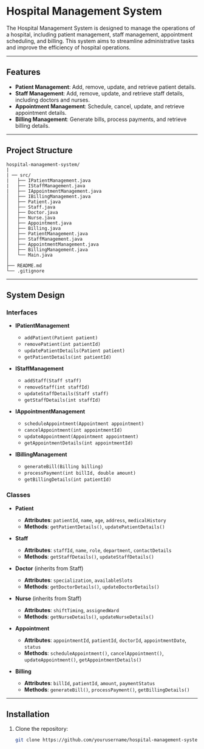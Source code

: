 # Hospital Management System

The Hospital Management System is designed to manage the operations of a hospital, including patient management, staff management, appointment scheduling, and billing. This system aims to streamline administrative tasks and improve the efficiency of hospital operations.

---

## Features

- **Patient Management**: Add, remove, update, and retrieve patient details.
- **Staff Management**: Add, remove, update, and retrieve staff details, including doctors and nurses.
- **Appointment Management**: Schedule, cancel, update, and retrieve appointment details.
- **Billing Management**: Generate bills, process payments, and retrieve billing details.

---

## Project Structure
```
hospital-management-system/
|
| ── src/
|   ├── IPatientManagement.java
|   ├── IStaffManagement.java
|   ├── IAppointmentManagement.java
│   ├── IBillingManagement.java
│   ├── Patient.java
│   ├── Staff.java
│   ├── Doctor.java
│   ├── Nurse.java
│   ├── Appointment.java
│   ├── Billing.java
│   ├── PatientManagement.java
│   ├── StaffManagement.java
│   ├── AppointmentManagement.java
│   ├── BillingManagement.java
│   └── Main.java
│
├── README.md
└── .gitignore

```
---

## System Design

### Interfaces

- **IPatientManagement**
  - `addPatient(Patient patient)`
  - `removePatient(int patientId)`
  - `updatePatientDetails(Patient patient)`
  - `getPatientDetails(int patientId)`

- **IStaffManagement**
  - `addStaff(Staff staff)`
  - `removeStaff(int staffId)`
  - `updateStaffDetails(Staff staff)`
  - `getStaffDetails(int staffId)`

- **IAppointmentManagement**
  - `scheduleAppointment(Appointment appointment)`
  - `cancelAppointment(int appointmentId)`
  - `updateAppointment(Appointment appointment)`
  - `getAppointmentDetails(int appointmentId)`

- **IBillingManagement**
  - `generateBill(Billing billing)`
  - `processPayment(int billId, double amount)`
  - `getBillingDetails(int patientId)`

### Classes

- **Patient**
  - **Attributes**: `patientId`, `name`, `age`, `address`, `medicalHistory`
  - **Methods**: `getPatientDetails()`, `updatePatientDetails()`

- **Staff**
  - **Attributes**: `staffId`, `name`, `role`, `department`, `contactDetails`
  - **Methods**: `getStaffDetails()`, `updateStaffDetails()`

- **Doctor** (inherits from Staff)
  - **Attributes**: `specialization`, `availableSlots`
  - **Methods**: `getDoctorDetails()`, `updateDoctorDetails()`

- **Nurse** (inherits from Staff)
  - **Attributes**: `shiftTiming`, `assignedWard`
  - **Methods**: `getNurseDetails()`, `updateNurseDetails()`

- **Appointment**
  - **Attributes**: `appointmentId`, `patientId`, `doctorId`, `appointmentDate`, `status`
  - **Methods**: `scheduleAppointment()`, `cancelAppointment()`, `updateAppointment()`, `getAppointmentDetails()`

- **Billing**
  - **Attributes**: `billId`, `patientId`, `amount`, `paymentStatus`
  - **Methods**: `generateBill()`, `processPayment()`, `getBillingDetails()`

---

## Installation

1. Clone the repository:
   ```bash
   git clone https://github.com/yourusername/hospital-management-system.git
